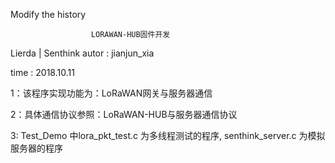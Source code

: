 
Modify the history



                      LORAWAN-HUB固件开发
Lierda    |   Senthink
autor     :   jianjun_xia

time :        2018.10.11

1：该程序实现功能为：LoRaWAN网关与服务器通信

2：具体通信协议参照：LoRaWAN-HUB与服务器通信协议

3: Test_Demo 中lora_pkt_test.c 为多线程测试的程序,
   senthink_server.c 为模拟服务器的程序   





